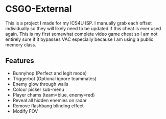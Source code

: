 # CSGO-External
This is a project I made for my ICS4U ISP.
I manually grab each offset individually so they will likely need to be updated if this cheat is ever used again.
This is my first somewhat complete video game cheat so I am not entirely sure if it bypasses VAC especially because I am using a public memory class.

## Features
- Bunnyhop (Perfect and legit mode)
- Triggerbot (Optional ignore teammates)
- Enemy glow through walls
- Colour picker sub-menu
- Player chams (team=blue, enemy=red)
- Reveal all hidden enemies on radar
- Remove flashbang blinding effect
- Modify FOV
